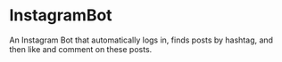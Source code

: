 # InstagramBot
An Instagram Bot that automatically logs in, finds posts by hashtag, and then like and comment on these posts.
